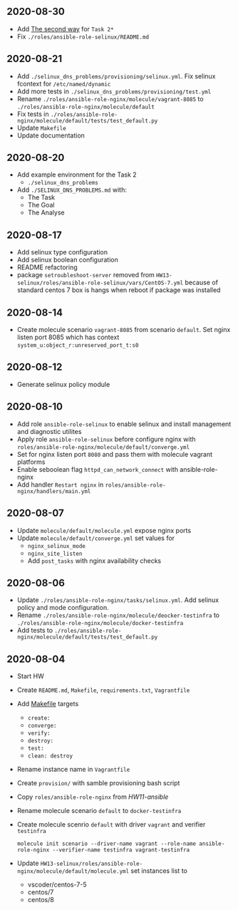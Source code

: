 ## 2020-08-30

- Add [The second way](./SELINUX_DNS_PROBLEMS.md#the-second-way) for `Task 2*`
- Fix `./roles/ansible-role-selinux/README.md`

## 2020-08-21

- Add `./selinux_dns_problems/provisioning/selinux.yml`. Fix selinux fcontext for `/etc/named/dynamic`
- Add more tests in `./selinux_dns_problems/provisioning/test.yml`
- Rename `./roles/ansible-role-nginx/molecule/vagrant-8085` to `./roles/ansible-role-nginx/molecule/default`
- Fix tests in `./roles/ansible-role-nginx/molecule/default/tests/test_default.py`
- Update `Makefile`
- Update documentation

## 2020-08-20

- Add example environment for the Task 2
  - `./selinux_dns_problems`
- Add `./SELINUX_DNS_PROBLEMS.md` with:
  - The Task
  - The Goal
  - The Analyse

## 2020-08-17

- Add selinux type configuration
- Add selinux boolean configuration
- README refactoring
- package `setroubleshoot-server` removed from `HW13-selinux/roles/ansible-role-selinux/vars/CentOS-7.yml` because of standard centos 7 box is hangs when reboot if package was installed

## 2020-08-14

- Create molecule scenario `vagrant-8085` from scenario `default`. Set nginx listen port 8085 which has context `system_u:object_r:unreserved_port_t:s0`

## 2020-08-12

- Generate selinux policy module

## 2020-08-10

- Add role `ansible-role-selinux` to enable selinux and install management and diagnostic utilites
- Apply role `ansible-role-selinux` before configure nginx with `roles/ansible-role-nginx/molecule/default/converge.yml`
- Set for nginx listen port `8080` and pass them with molecule vagrant platforms
- Enable seboolean flag `httpd_can_network_connect` with ansible-role-nginx
- Add handler `Restart nginx` in `roles/ansible-role-nginx/handlers/main.yml`

## 2020-08-07

- Update `molecule/default/molecule.yml` expose nginx ports
- Update `molecule/default/converge.yml` set values for
  - `nginx_selinux_mode`
  - `nginx_site_listen`
  - Add `post_tasks` with nginx availability checks

## 2020-08-06

- Update `./roles/ansible-role-nginx/tasks/selinux.yml`. Add selinux policy and mode configuration.
- Rename `./roles/ansible-role-nginx/molecule/deocker-testinfra` to `./roles/ansible-role-nginx/molecule/docker-testinfra`
- Add tests to `./roles/ansible-role-nginx/molecule/default/tests/test_default.py`

## 2020-08-04

- Start HW
- Create `README.md`, `Makefile`, `requirements.txt`, `Vagrantfile`
- Add [Makefile](./Makefile) targets
  - `create:`
  - `converge:`
  - `verify:`
  - `destroy:`
  - `test:`
  - `clean: destroy`

- Rename instance name in `Vagrantfile`
- Create `provision/` with samble provisioning bash script
- Copy `roles/ansible-role-nginx` from _HW11-ansible_
- Rename molecule scenario `default` to `docker-testinfra`
- Create molecule scenrio `default` with driver `vagrant` and verifier `testinfra`
  ```shell
  molecule init scenario --driver-name vagrant --role-name ansible-role-nginx --verifier-name testinfra vagrant-testinfra
  ```
- Update `HW13-selinux/roles/ansible-role-nginx/molecule/default/molecule.yml` set instances list to
  - vscoder/centos-7-5
  - centos/7
  - centos/8
